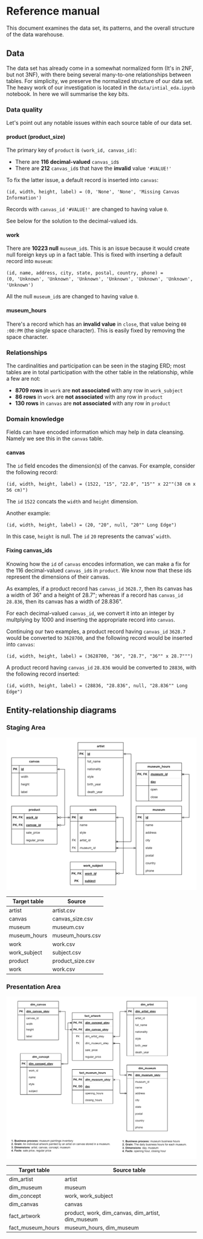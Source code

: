 # Reference manual

This document examines the data set, its patterns, and the overall structure of the data warehouse.

## Data 
The data set has already come in a somewhat normalized form (It's in 2NF, but not 3NF), with there being several many-to-one relationships between tables. For simplicity, we preserve the normalized structure of our data set. The heavy work of our investigation is located in the `data/intial_eda.ipynb` notebook. In here we will summarise the key bits.

### Data quality
Let's point out any notable issues within each source table of our data set.

#### product (product_size)

The primary key of `product` is `(work_id, canvas_id)`:
- There are **116 decimal-valued** `canvas_id`s
- There are **212** `canvas_id`s that have the **invalid** value `'#VALUE!'`

To fix the latter issue, a default record is inserted into `canvas`:
```
(id, width, height, label) = (0, 'None', 'None', 'Missing Canvas Information')
```
Records with `canvas_id` `'#VALUE!'` are changed to having value `0`.

See below for the solution to the decimal-valued ids.

#### work
There are **10223 null** `museum_id`s. This is an issue because it would create null foreign keys up in a fact table. This is fixed with inserting a default record into `museum`:
```
(id, name, address, city, state, postal, country, phone) = 
(0, 'Unknown', 'Unknown', 'Unknown', 'Unknown', 'Unknown', 'Unknown', 'Unknown')
```
All the null `museum_id`s are changed to having value `0`.
#### museum_hours
There's a record which has an **invalid value** in `close`, that value being `08 :00:PM` (the single space character). This is easily fixed by removing the space character.

### Relationships 
The cardinalities and participation can be seen in the staging ERD; most tables are in total participation with the other table in the relationship, while a few are not:
- **8709 rows** in `work` are **not associated** with any row in `work_subject` 
- **86 rows** in `work` are **not associated** with any row in `product` 
- **130 rows** in `canvas` are **not associated** with any row in `product`



### Domain knowledge
Fields can have encoded information which may help in data cleansing. Namely we see this in the `canvas` table.
#### canvas
The `id` field encodes the dimension(s) of the canvas. For example, consider the following record:
```
(id, width, height, label) = (1522, "15", "22.0", "15"" x 22""(38 cm x 56 cm)")
```
The `id` `1522` concats the `width` and `height` dimension.

Another example:
```
(id, width, height, label) = (20, "20", null, "20"" Long Edge")
```
In this case, `height` is null. The `id` `20` represents the canvas' `width`.

#### Fixing canvas_ids
Knowing how the `id` of `canvas` encodes information, we can make a fix for the 116 decimal-valued `canvas_id`s in `product`. We know now that these ids represent the dimensions of their canvas.

As examples, if a product record has `canvas_id` `3628.7`, then its canvas has a width of 36" and a height of 28.7"; whereas if a record has `canvas_id` `28.836`, then its canvas has a width of 28.836".

For each decimal-valued `canvas_id`, we convert it into an integer by multplying by 1000 and inserting the appropriate record into `canvas`. 

Continuing our two examples, a product record having `canvas_id` `3628.7` would be converted to `3628700`, and the following record would be inserted into `canvas`:
```
(id, width, height, label) = (3628700, "36", "28.7", "36"" x 28.7""")
```
A product record having `canvas_id` `28.836` would be converted to `28836`, with the following record inserted:
```
(id, width, height, label) = (28836, "28.836", null, "28.836"" Long Edge")
```
## Entity-relationship diagrams
### Staging Area

<p align="center">
<img src="staging_area.jpg" width="650"/>
</p>

| Target table | Source |
| ------------ | ------ |
| artist       | artist.csv |
| canvas       | canvas_size.csv |
| museum       | museum.csv |
| museum_hours | museum_hours.csv |
| work         | work.csv |
| work_subject | subject.csv |
| product      | product_size.csv |
| work         | work.csv |

### Presentation Area

<p align="center">
<img src="presentation_area.jpg" width="650"/>
</p>

| Target table | Source table |
| ------------ | ------------ |
| dim_artist   | artist |
| dim_museum   | museum |
| dim_concept  | work, work_subject |
| dim_canvas   | canvas |
| fact_artwork | product, work, dim_canvas, dim_artist, dim_museum |
| fact_museum_hours | museum_hours, dim_museum |